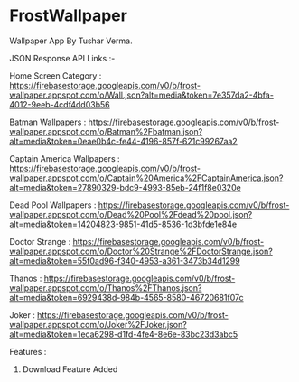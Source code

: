 # FrostWallpaper
Wallpaper App By Tushar Verma.

JSON Response API Links :-

Home Screen Category :  https://firebasestorage.googleapis.com/v0/b/frost-wallpaper.appspot.com/o/Wall.json?alt=media&token=7e357da2-4bfa-4012-9eeb-4cdf4dd03b56

Batman Wallpapers : https://firebasestorage.googleapis.com/v0/b/frost-wallpaper.appspot.com/o/Batman%2Fbatman.json?alt=media&token=0eae0b4c-fe44-4196-857f-621c99267aa2

Captain America Wallpapers : https://firebasestorage.googleapis.com/v0/b/frost-wallpaper.appspot.com/o/Captain%20America%2FCaptainAmerica.json?alt=media&token=27890329-bdc9-4993-85eb-24f1f8e0320e

Dead Pool Wallpapers : https://firebasestorage.googleapis.com/v0/b/frost-wallpaper.appspot.com/o/Dead%20Pool%2Fdead%20pool.json?alt=media&token=14204823-9851-41d5-8536-1d3bfde1e84e

Doctor Strange : https://firebasestorage.googleapis.com/v0/b/frost-wallpaper.appspot.com/o/Doctor%20Strange%2FDoctorStrange.json?alt=media&token=55f0ad96-f340-4953-a361-3473b34d1299

Thanos : https://firebasestorage.googleapis.com/v0/b/frost-wallpaper.appspot.com/o/Thanos%2FThanos.json?alt=media&token=6929438d-984b-4565-8580-46720681f07c

Joker : https://firebasestorage.googleapis.com/v0/b/frost-wallpaper.appspot.com/o/Joker%2FJoker.json?alt=media&token=1eca6298-d1fd-4fe4-8e6e-83bc23d3abc5

Features : 

1. Download Feature Added


